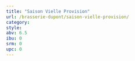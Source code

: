```yaml
---
title: "Saison Vielle Provision"
url: /brasserie-dupont/saison-vielle-provision/
category: 
style: 
abv: 6.5
ibu: 0
srm: 0
upc: 0
---
```


